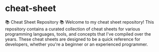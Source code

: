 # cheat-sheet
📚 Cheat Sheet Repository 📚  Welcome to my cheat sheet repository! This repository contains a curated collection of cheat sheets for various programming languages, tools, and concepts that I've compiled over the years. These cheat sheets are designed to be a quick reference for developers, whether you're a beginner or an experienced programmer.
